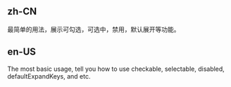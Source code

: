 ## zh-CN

最简单的用法，展示可勾选，可选中，禁用，默认展开等功能。

## en-US

The most basic usage, tell you how to use checkable, selectable, disabled, defaultExpandKeys, and etc.

